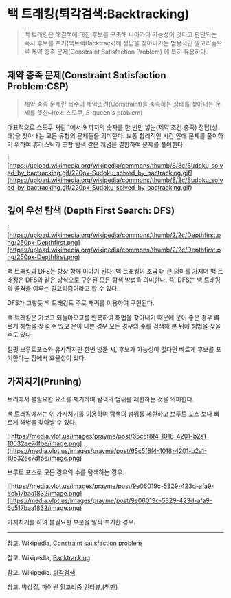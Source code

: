 # 백 트래킹(퇴각검색:Backtracking)

> 백 트래킹은 해결책에 대한 후보를 구축해 나아가다 가능성이 없다고 판단되는 즉시 후보를 포기(백트랙Backtrack)해 정답을 찾아나가는 범용적인 알고리즘으로 제약 충족 문제(Constraint Satisfaction Problem) 에 특히 유용하다.

## 제약 충족 문제(Constraint Satisfaction Problem:CSP)

> 제약 충족 문제란 복수의 제약조건(Constraint)을 충족하는 상태를 찾아내는 문제를 뜻한다(ex. 스도쿠, 8-queen's problem)

대표적으로 스도쿠 처럼 1에서 9 까지의 숫자를 한 번만 넣는(제약 조건 충족) 정답(상태)을 찾아내는 모든 유형의 문제들을 의미한다. 보통 합리적인 시간 안에 문제를 풀이하기 위하여 휴리스틱과 조합 탐색 같은 개념을 결합하여 문제를 풀이한다.  

![https://upload.wikimedia.org/wikipedia/commons/thumb/8/8c/Sudoku_solved_by_bactracking.gif/220px-Sudoku_solved_by_bactracking.gif](https://upload.wikimedia.org/wikipedia/commons/thumb/8/8c/Sudoku_solved_by_bactracking.gif/220px-Sudoku_solved_by_bactracking.gif)

## 깊이 우선 탐색 (Depth First Search: DFS)

![https://upload.wikimedia.org/wikipedia/commons/thumb/2/2c/Depthfirst.png/250px-Depthfirst.png](https://upload.wikimedia.org/wikipedia/commons/thumb/2/2c/Depthfirst.png/250px-Depthfirst.png)

백 트래킹과 DFS는 항상 함께 이야기 된다. 백 트래킹이 조금 더 큰 의미를 가지며 백 트래킹은 DFS와 같은 방식으로 구현된 모든 탐색 방법을 의미한다. 즉, DFS는 백 트래킹의 골격을 이루는 알고리즘이라고 할 수 있다.

DFS가 그렇듯 백 트래킹도 주로 재귀를 이용하여 구현된다. 

백 트래킹은 가보고 되돌아오고를 반복하여 해법을 찾아내기 때문에 운이 좋은 경우 빠르게 해법을 찾을 수 있고 운이 나쁜 경우 모든 경우의 수를 검색해 본 뒤에 해법을 찾을 수도 있다.

얼핏 브루트포스와 유사하지만 한번 방문 시, 후보가 가능성이 없다면 빠르게 후보를 포기한다는 점에서 효율성이 있다.

## 가지치기(Pruning)

트리에서 불필요한 요소를 제거하여 탐색의 범위를 제한하는 것을 의미한다.

백 트래킹에서는 이 가지치기를 이용하여 탐색의 범위를 제한하고 브루트 포스 보다 빠르게 해법을 찾아낼 수 있다. 

![https://media.vlpt.us/images/prayme/post/65c5f8f4-1018-4201-b2a1-10532ee7dfbe/image.png](https://media.vlpt.us/images/prayme/post/65c5f8f4-1018-4201-b2a1-10532ee7dfbe/image.png)

브루트 포스로 모든 경우의 수를 탐색하는 경우.

![https://media.vlpt.us/images/prayme/post/9e06019c-5329-423d-afa9-6c517baa1832/image.png](https://media.vlpt.us/images/prayme/post/9e06019c-5329-423d-afa9-6c517baa1832/image.png)

가지치기를 하여 불필요한 부분을 일찍 포기한 경우.

---

참고. Wikipedia, [Constraint satisfaction problem](https://en.wikipedia.org/wiki/Constraint_satisfaction_problem)

참고. Wikipedia, [Backtracking](https://en.wikipedia.org/wiki/Backtracking)

참고. Wikipedia. [퇴각검색](https://ko.wikipedia.org/wiki/퇴각검색)

참고. 박상길, 파이썬 알고리즘 인터뷰,(책만)